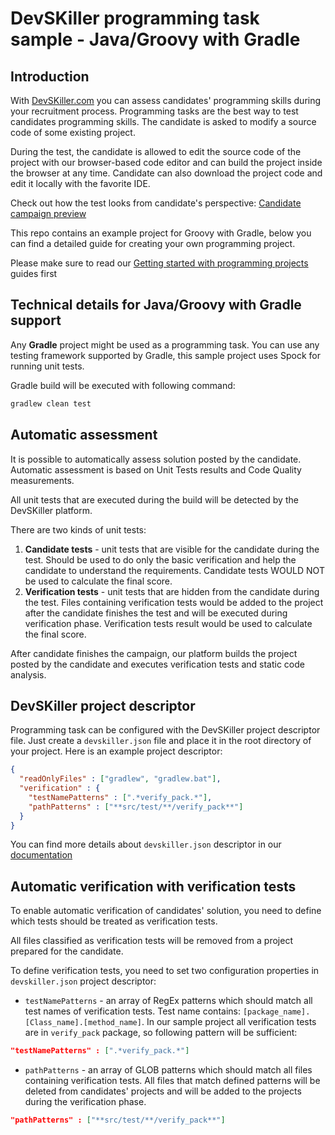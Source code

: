 # DevSKiller programming task sample - Java/Groovy with Gradle

## Introduction

With [DevSKiller.com](https://devskiller.com) you can assess candidates' programming skills during your recruitment process. Programming tasks are the best way to test candidates programming skills. The candidate is asked to modify a source code of some existing project.

During the test, the candidate is allowed to edit the source code of the project with our browser-based code editor and can build the project inside the browser at any time. Candidate can also download the project code and edit it locally with the favorite IDE.

Check out how the test looks from candidate's perspective: [Candidate campaign preview](https://www.youtube.com/watch?v=rB4fViXPh5E)


This repo contains an example project for Groovy with Gradle, below you can find a detailed guide for creating your own programming project. 

Please make sure to read our [Getting started with programming projects](https://docs.devskiller.com/programming_task/index.html) guides first 

## Technical details for Java/Groovy with Gradle support

Any **Gradle** project might be used as a programming task. You can use any testing framework supported by Gradle, this sample project uses Spock for running unit tests.

Gradle build will be executed with following command:

```sh
gradlew clean test
```

## Automatic assessment

It is possible to automatically assess solution posted by the candidate. Automatic assessment is based on Unit Tests results and Code Quality measurements. 

All unit tests that are executed during the build will be detected by the DevSKiller platform. 

There are two kinds of unit tests:

1. **Candidate tests** - unit tests that are visible for the candidate during the test. Should be used to do only the basic verification and help the candidate to understand the requirements. Candidate tests WOULD NOT be used to calculate the final score.
2. **Verification tests** - unit tests that are hidden from the candidate during the test. Files containing verification tests would be added to the project after the candidate finishes the test and will be executed during verification phase. Verification tests result would be used to calculate the final score.

After candidate finishes the campaign, our platform builds the project posted by the candidate and executes verification tests and static code analysis.

## DevSKiller project descriptor

Programming task can be configured with the DevSKiller project descriptor file. Just create a `devskiller.json` file and place it in the root directory of your project. Here is an example project descriptor:

```json
{
  "readOnlyFiles" : ["gradlew", "gradlew.bat"],
  "verification" : {
    "testNamePatterns" : [".*verify_pack.*"],
    "pathPatterns" : ["**src/test/**/verify_pack**"]
  }
}

```

You can find more details about `devskiller.json` descriptor in our [documentation](https://docs.devskiller.com/programming_tasks/project_descriptor.html)

## Automatic verification with verification tests

To enable automatic verification of candidates' solution, you need to define which tests should be treated as verification tests.

All files classified as verification tests will be removed from a project prepared for the candidate.

To define verification tests, you need to set two configuration properties in `devskiller.json` project descriptor:

- `testNamePatterns` - an array of RegEx patterns which should match all test names of verification tests. 
Test name contains: `[package_name].[Class_name].[method_name]`. In our sample project all verification tests are in `verify_pack` package, so following pattern will be sufficient:

```json
"testNamePatterns" : [".*verify_pack.*"]
```

- `pathPatterns` - an array of GLOB patterns which should match all files containing verification tests. All files that match defined patterns will be deleted from candidates' projects and will be added to the projects during the verification phase. 

```json
"pathPatterns" : ["**src/test/**/verify_pack**"]
```

